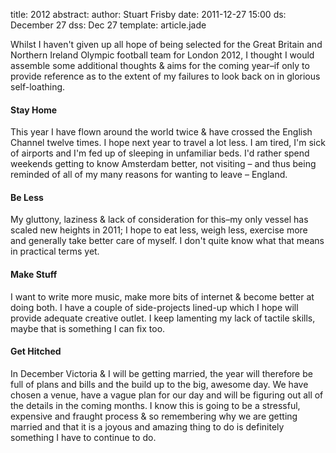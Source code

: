 title: 2012
abstract:
author: Stuart Frisby
date: 2011-12-27 15:00
ds: December 27
dss: Dec 27
template: article.jade


Whilst I haven't given up all hope of being selected for the Great Britain and Northern Ireland Olympic football team for London 2012, I thought I would assemble some additional thoughts & aims for the coming year–if only to provide reference as to the extent of my failures to look back on in glorious self-loathing.

#### Stay Home
This year I have flown around the world twice & have crossed the English Channel twelve times. I hope next year to travel a lot less. I am tired, I'm sick of airports and I'm fed up of sleeping in unfamiliar beds. I'd rather spend weekends getting to know Amsterdam better, not visiting – and thus being reminded of all of my many reasons for wanting to leave – England.

#### Be Less
My gluttony, laziness & lack of consideration for this–my only vessel has scaled new heights in 2011; I hope to eat less, weigh less, exercise more and generally take better care of myself. I don't quite know what that means in practical terms yet.

#### Make Stuff
I want to write more music, make more bits of internet & become better at doing both. I have a couple of side-projects lined-up which I hope will provide adequate creative outlet. I keep lamenting my lack of tactile skills, maybe that is something I can fix too.

#### Get Hitched
In December Victoria & I will be getting married, the year will therefore be full of plans and bills and the build up to the big, awesome day. We have chosen a venue, have a vague plan for our day and will be figuring out all of the details in the coming months. I know this is going to be a stressful, expensive and fraught process & so remembering why we are getting married and that it is a joyous and amazing thing to do is definitely something I have to continue to do.